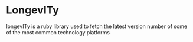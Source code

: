 # LongevITy

longevITy is a ruby library used to fetch the latest version number of some of the most common technology platforms